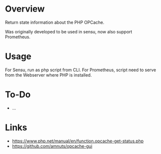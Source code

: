 # Overview

Return state information about the PHP OPCache.

Was originally developed to be used in sensu, now also support Prometheus.

# Usage

For Sensu, run as php script from CLI.
For Prometheus, script need to serve from the Webserver where PHP is installed.

# To-Do

- ...

# Links

- https://www.php.net/manual/en/function.opcache-get-status.php
- https://github.com/amnuts/opcache-gui
